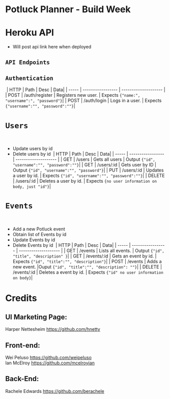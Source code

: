 # Potluck Planner - Build Week

# Heroku API
- Will post api link here when deployed
​
## `API Endpoints`
## `Authentication`
<!-- - Register and Log in user
- Get list of users and user by id -->
​
| HTTP | Path               | Desc                                   | Data|
| ----- | ----------------- | -------------------- |
| POST | /auth/register | Registers new user. | Expects `{"name:", "username":", "password"}`|
| POST | /auth/login    | Logs in a user.   |  Expects `{"username":"", "password":""}`|
​
​
# `Users`
​
- Update users by id
- Delete users by id
​
| HTTP | Path               | Desc                                   | Data|
| ----- | ----------------- | -------------------- |
| GET | /users            | Gets all users     |  Output `{"id", "username":"", "password":""}`|
| GET | /users/:id      | Gets user by ID    | Output `{"id", "username":"", "password"}`|
| PUT | /users/:id    | Updates a user by id.   |  Expects `{"id", "username":"", "password":""}`|
| DELETE | /users/:id | Deletes a user by id.   |  Expects `{no user information on body, just "id"}`|
​
​
# `Events`
​
- Add a new Potluck event
- Obtain list of Events by id
- Update Events by id
- Delete Events by id
​
| HTTP | Path               | Desc                                   | Data|
| ----- | ----------------- | -------------------- |
| GET | /events | Lists all events.   |  Output `{"id", "title", "description" }`|
| GET | /events/:id    | Gets an event by id.   |  Expects `{"id", "title":"", "description"}`|
| POST | /events      | Adds a new event.    |Ouput `{"id", "title":"", "description": ""}`|
| DELETE | /events/:id | Deletes a event by id.   |  Expects `{"id" no user information on body}`|


# Credits

UI Marketing Page: 
------------------
Harper Nettesheim https://github.com/hnetty

Front-end:
------------------
Wei Peluso https://github.com/weipeluso <br>
Ian McElroy https://github.com/mcelroyian

Back-End:
------------------
Rachele Edwards https://github.com/berachele